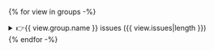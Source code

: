 {% for view in groups -%}
<!-- issue -->
<details>
<summary>👉{{ view.group.name }} issues ({{ view.issues|length }})</summary>

{% for issue in view.issues -%}
{{ issue.description }}

| Level {% if issue.slicing_fn %}| Data slice {% endif %}| Metric {% if issue.transformation_fn %}| Transformation {% endif %}| Deviation |
|-------{% if issue.slicing_fn %}|------------{% endif %}|--------{% if issue.transformation_fn %}|----------------{% endif %}|-----------|
| <span style="color:{% if issue.level.value == "major" %} red {% else %} orange {% endif %} "> {{ issue.level.value }} {% if issue.level.value == "major" %} 🔴 {% else %} 🟡 {% endif %} </span> {% if issue.slicing_fn %}| {{ issue.slicing_fn }} {% endif %}| {% if "metric" in issue.meta %}{{ issue.meta.metric }} = {{ issue.meta.metric_value|format_metric }}{% else %} "—" {% endif %} {% if issue.transformation_fn %}| {{ issue.transformation_fn }} {% endif %}| {{ issue.meta["deviation"] if "deviation" in issue.meta else "—" }} |

{% if issue.taxonomy %}
<h4 class="font-bold text-sm mt-4">Taxonomy</h4>
{% for tag in issue.taxonomy %}
<span class="inline-block bg-blue-300/25 text-zinc-100 px-2 py-0.5 rounded-sm text-sm mr-1 my-2">
    {{ tag }}
</span>
{% endfor %}
<br />
{% endif %}

<!-- examples -->
<details>
<summary> 🔍✨Examples</summary>

{% if issue.examples(3)|length %}
{{ issue.examples(issue.meta.num_examples if "num_examples" in issue.meta else 3).to_markdown(
index=not issue.meta.hide_index if "hide_index" in issue.meta
else True)|replace("\\n", "<br>")|safe }}
{% endif %}
</details>

{% endfor %}

</details>
{% endfor -%}
<br />

